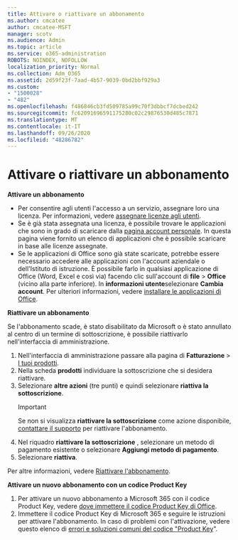 ```yaml
---
title: Attivare o riattivare un abbonamento
ms.author: cmcatee
author: cmcatee-MSFT
manager: scotv
ms.audience: Admin
ms.topic: article
ms.service: o365-administration
ROBOTS: NOINDEX, NOFOLLOW
localization_priority: Normal
ms.collection: Adm_O365
ms.assetid: 2d59f23f-7aad-4b57-9039-0bd2bbf929a3
ms.custom:
- "1500028"
- "482"
ms.openlocfilehash: f486846cb3fd509785a99c70f3dbbcf7dcbed242
ms.sourcegitcommit: fc62091696591175280c02c29876530d485c7871
ms.translationtype: MT
ms.contentlocale: it-IT
ms.lasthandoff: 09/26/2020
ms.locfileid: "48286782"
---
```

# <a name="activate-or-reactivate-a-subscription"></a>Attivare o riattivare un abbonamento

**Attivare un abbonamento**

- Per consentire agli utenti l'accesso a un servizio, assegnare loro una licenza. Per informazioni, vedere [assegnare licenze agli utenti](https://docs.microsoft.com/microsoft-365/admin/manage/assign-licenses-to-users).
- Se è già stata assegnata una licenza, è possibile trovare le applicazioni che sono in grado di scaricare dalla [pagina account personale](https://portal.office.com/account/#installs). In questa pagina viene fornito un elenco di applicazioni che è possibile scaricare in base alle licenze assegnate.
- Se le applicazioni di Office sono già state scaricate, potrebbe essere necessario accedere alle applicazioni con l'account aziendale o dell'Istituto di istruzione. È possibile farlo in qualsiasi applicazione di Office (Word, Excel e così via) facendo clic sull'account di **file**  >  **Office** (vicino alla parte inferiore). In **informazioni utente**selezionare **Cambia account**. Per ulteriori informazioni, vedere [installare le applicazioni di Office](https://docs.microsoft.com/microsoft-365/admin/setup/install-applications).

**Riattivare un abbonamento**

Se l'abbonamento scade, è stato disabilitato da Microsoft o è stato annullato al centro di un termine di sottoscrizione, è possibile riattivarlo nell'interfaccia di amministrazione.
  
1. Nell'interfaccia di amministrazione passare alla pagina di **Fatturazione** > [I tuoi prodotti](https://go.microsoft.com/fwlink/p/?linkid=842054).
2. Nella scheda **prodotti** individuare la sottoscrizione che si desidera riattivare.
3. Selezionare **altre azioni** (tre punti) e quindi selezionare **riattiva la sottoscrizione**.
    > [!IMPORTANT]
    > Se non si visualizza **riattivare la sottoscrizione** come azione disponibile, [contattare il supporto](https://docs.microsoft.com/microsoft-365/admin/contact-support-for-business-products) per riattivare l'abbonamento.
4. Nel riquadro **riattivare la sottoscrizione** , selezionare un metodo di pagamento esistente o selezionare **Aggiungi metodo di pagamento**.
5. Selezionare **riattiva**.

Per altre informazioni, vedere [Riattivare l'abbonamento](https://docs.microsoft.com/microsoft-365/commerce/subscriptions/reactivate-your-subscription).

**Attivare un nuovo abbonamento con un codice Product Key**

1. Per attivare un nuovo abbonamento a Microsoft 365 con il codice Product Key, vedere [dove immettere il codice Product Key di Office](https://support.office.com/article/where-to-enter-your-office-product-key-0a82e5ae-739e-4b92-a6f4-2ec780c185db).
2. Immettere il codice Product Key di Microsoft 365 e seguire le istruzioni per attivare l'abbonamento. In caso di problemi con l'attivazione, vedere questo elenco di [errori e soluzioni comuni del codice "Product Key](https://docs.microsoft.com/microsoft-365/commerce/product-key-errors-and-solutions)".